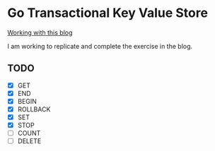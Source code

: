 # Go Transactional Key Value Store

[Working with this blog](https://www.freecodecamp.org/news/design-a-key-value-store-in-go/)

I am working to replicate and complete the exercise in the blog.

## TODO

- [x] GET
- [x] END
- [x] BEGIN
- [x] ROLLBACK
- [x] SET
- [x] STOP
- [ ] COUNT
- [ ] DELETE